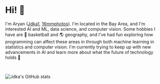 # Hi! 👋

I'm Aryan ([Jdka1](https://github.com/Jdka1), [16mmphotos](https://www.instagram.com/16mmphotos)). I'm located in the Bay Area, and I'm interested AI and ML, data science, and computer vision. Some hobbies I have are 🏀 basketball and 🌎 geography, and I've had fun exploring how programming can affect these areas in through both machine learning in statistics and computer vision. I'm currently trying to keep up with new advancements in AI and learn more about what the future of technology holds 🚀

<br>

![Jdka's GitHub stats](https://github-readme-stats.vercel.app/api?username=Jdka1&theme=radical&show_icons=true&count_private=true)

<!-- 
<br>

![Top Languages](https://github-readme-stats.vercel.app/api/top-langs/?username=Jdka1&layout=compact&theme=radical)

<br>

![](https://github-profile-summary-cards.vercel.app/api/cards/profile-details?username=Jdka1&theme=radical)
 -->
